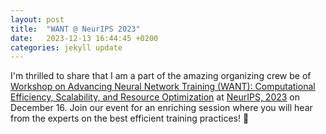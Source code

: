 ```yaml
---
layout: post
title:  "WANT @ NeurIPS 2023"
date:   2023-12-13 16:44:45 +0200
categories: jekyll update
---
```


 I'm thrilled to share that I am a part of the amazing organizing crew be of [Workshop on Advancing Neural Network Training (WANT): Computational Efficiency, Scalability, and Resource Optimization](https://want-ai-hpc.github.io/) at [NeurIPS, 2023](https://neurips.cc/virtual/2023) on December 16. Join our event for an enriching session where you will hear from the experts on the best efficient training practices! 🚀

<!-- You’ll find this post in your `_posts` directory. Go ahead and edit it and re-build the site to see your changes. You can rebuild the site in many different ways, but the most common way is to run `jekyll serve`, which launches a web server and auto-regenerates your site when a file is updated.

Jekyll requires blog post files to be named according to the following format:

`YEAR-MONTH-DAY-title.MARKUP`

Where `YEAR` is a four-digit number, `MONTH` and `DAY` are both two-digit numbers, and `MARKUP` is the file extension representing the format used in the file. After that, include the necessary front matter. Take a look at the source for this post to get an idea about how it works.

Jekyll also offers powerful support for code snippets:

{% highlight ruby %}
def print_hi(name)
  puts "Hi, #{name}"
end
print_hi('Tom')
#=> prints 'Hi, Tom' to STDOUT.
{% endhighlight %}

Check out the [Jekyll docs][jekyll-docs] for more info on how to get the most out of Jekyll. File all bugs/feature requests at [Jekyll’s GitHub repo][jekyll-gh]. If you have questions, you can ask them on [Jekyll Talk][jekyll-talk].

[jekyll-docs]: https://jekyllrb.com/docs/home
[jekyll-gh]:   https://github.com/jekyll/jekyll
[jekyll-talk]: https://talk.jekyllrb.com/ -->
